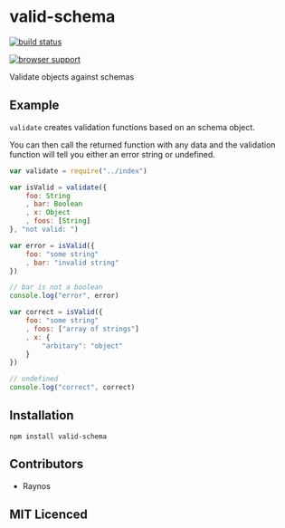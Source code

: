 # valid-schema

[![build status](https://secure.travis-ci.org/Colingo/valid-schema.png)](http://travis-ci.org/Colingo/valid-schema)

[![browser support](http://ci.testling.com/Colingo/valid-schema.png)](http://ci.testling.com/Colingo/valid-schema)

Validate objects against schemas

## Example

`validate` creates validation functions based on an schema object.

You can then call the returned function with any data and
    the validation function will tell you either an error string
    or undefined.

```js
var validate = require("../index")

var isValid = validate({
    foo: String
    , bar: Boolean
    , x: Object
    , foos: [String]
}, "not valid: ")

var error = isValid({
    foo: "some string"
    , bar: "invalid string"
})

// bar is not a boolean
console.log("error", error)

var correct = isValid({
    foo: "some string"
    , foos: ["array of strings"]
    , x: {
        "arbitary": "object"
    }
})

// undefined
console.log("correct", correct)
```

## Installation

`npm install valid-schema`

## Contributors

 - Raynos

## MIT Licenced
